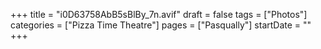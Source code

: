 +++
title = "i0D63758AbB5sBlBy_7n.avif"
draft = false
tags = ["Photos"]
categories = ["Pizza Time Theatre"]
pages = ["Pasqually"]
startDate = ""
+++
